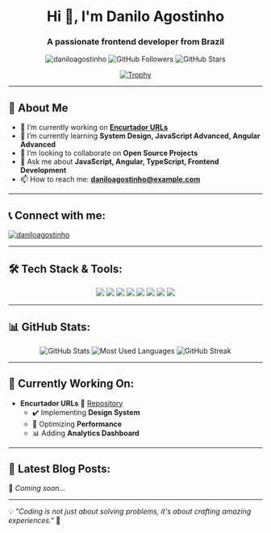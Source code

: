 <h1 align="center">Hi 👋, I'm Danilo Agostinho</h1>
<h3 align="center">A passionate frontend developer from Brazil</h3>

<p align="center">
  <img src="https://komarev.com/ghpvc/?username=daniloagostinho&label=Profile%20views&color=0e75b6&style=flat" alt="daniloagostinho" />
  <img src="https://img.shields.io/github/followers/daniloagostinho?label=Followers&style=social" alt="GitHub Followers" />
  <img src="https://img.shields.io/github/stars/daniloagostinho?label=Stars&style=social" alt="GitHub Stars" />
</p>

<p align="center">
  <a href="https://github.com/ryo-ma/github-profile-trophy">
    <img src="https://github-profile-trophy.vercel.app/?username=daniloagostinho&theme=dracula&no-frame=true&margin-w=15" alt="Trophy" />
  </a>
</p>

---

## 🚀 About Me
- 🔭 I’m currently working on **[Encurtador URLs](https://github.com/daniloagostinho/encurtador_url)**
- 🌱 I’m currently learning **System Design, JavaScript Advanced, Angular Advanced**
- 👯 I’m looking to collaborate on **Open Source Projects**
- 💬 Ask me about **JavaScript, Angular, TypeScript, Frontend Development**
- 📫 How to reach me: **daniloagostinho@example.com**

---

## 📞 Connect with me:
<p align="left">
  <a href="https://linkedin.com/in/daniloagostinho" target="blank">
    <img align="center" src="https://img.shields.io/badge/LinkedIn-blue?style=for-the-badge&logo=linkedin&logoColor=white" alt="daniloagostinho"/>
  </a>
</p>

---

## 🛠️ Tech Stack & Tools:
<p align="center">
  <img src="https://img.shields.io/badge/Code-JavaScript-F7DF1E?style=for-the-badge&logo=javascript&logoColor=black" />
  <img src="https://img.shields.io/badge/Code-TypeScript-007ACC?style=for-the-badge&logo=typescript&logoColor=white" />
  <img src="https://img.shields.io/badge/Framework-Angular-DD0031?style=for-the-badge&logo=angular&logoColor=white" />
  <img src="https://img.shields.io/badge/Framework-React-61DAFB?style=for-the-badge&logo=react&logoColor=black" />
  <img src="https://img.shields.io/badge/Tools-Docker-2496ED?style=for-the-badge&logo=docker&logoColor=white" />
  <img src="https://img.shields.io/badge/Database-PostgreSQL-336791?style=for-the-badge&logo=postgresql&logoColor=white" />
  <img src="https://img.shields.io/badge/Cloud-AWS-232F3E?style=for-the-badge&logo=amazon-aws&logoColor=white" />
  <img src="https://img.shields.io/badge/CI/CD-GitHub%20Actions-2088FF?style=for-the-badge&logo=github-actions&logoColor=white" />
</p>

---

## 📊 GitHub Stats:
<p align="center">
  <img src="https://github-readme-stats.vercel.app/api?username=daniloagostinho&show_icons=true&theme=dark" alt="GitHub Stats" />
  <img src="https://github-readme-stats.vercel.app/api/top-langs/?username=daniloagostinho&layout=compact&theme=dark" alt="Most Used Languages" />
  <img src="https://github-readme-streak-stats.herokuapp.com/?user=daniloagostinho&theme=dark" alt="GitHub Streak" />
</p>

---

## 🎯 Currently Working On:
- **Encurtador URLs** 📌 [Repository](https://github.com/daniloagostinho/encurtador_url)
  - ✔️ Implementing **Design System**
  - 🚀 Optimizing **Performance**
  - 📊 Adding **Analytics Dashboard**

---

## 🌱 Latest Blog Posts:
📌 *Coming soon...*

---

💡 _"Coding is not just about solving problems, it's about crafting amazing experiences."_ 🚀
